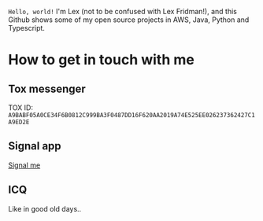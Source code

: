 
`Hello, world!` I'm Lex (not to be confused with Lex Fridman!), and this Github shows some of my open source projects in AWS, Java, Python and Typescript. 

# How to get in touch with me

## Tox messenger

TOX ID: `A9BABF05A0CE34F6B0812C999BA3F0487DD16F620AA2019A74E525EE026237362427C1A9ED2E`


## Signal app

[Signal me](https://signal.me/#eu/r6bh-rReqBjuOdQnz4dXB-3z2QUaP0HJ1luB6jp2Gqdo2byDIHNFY7LCA3zp36Hl)

## ICQ 

Like in good old days..

